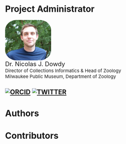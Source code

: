 # Project Administrator
<div>
    <img style="border-radius: 25%; display:block; max-width: 150px; max-height: 150px; background-position: center;
  background-repeat: no-repeat;" src="./extras/author-images/njdowdy.jpg">
    <div style="font-size: 20px;">Dr. Nicolas J. Dowdy</div>
    <div style="font-size: 15px;">Director of Collections Informatics & Head of Zoology</div>
    <div style="font-size: 15px;">Milwaukee Public Museum, Department of Zoology</div>
</div>

[![ORCID](https://img.shields.io/badge/ORCID-ID-brightgreen)](https://orcid.org/0000-0002-5453-2569)
[![TWITTER](https://img.shields.io/twitter/follow/njdowdy1?style=social)](http://www.twitter.com/njdowdy1)
---

# Authors

# Contributors
